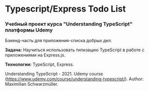 # Typescript/Express Todo List
### Учебный проект курса "Understanding TypeScript" платформы Udemy

Бэкенд-часть для приложения-списка добрых дел.

**Задача:** Научиться использовать типизацию TypeScript в работе с приложениями на Express.js.

**Технологии:** TypeScript, Express.

Understanding TypeScript - 2021. Udemy course (https://www.udemy.com/course/understanding-typescript/). Author: Maximilian Schwarzmüller.
